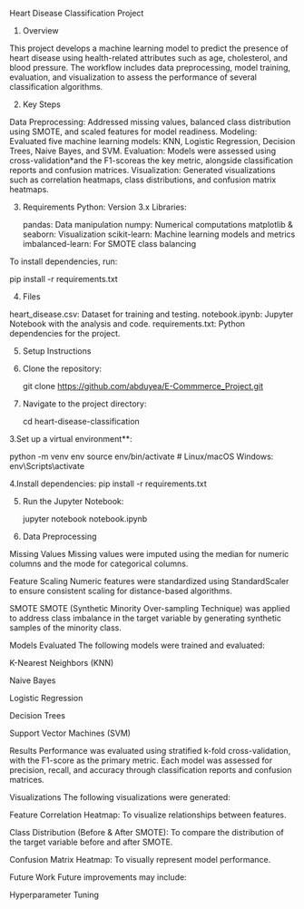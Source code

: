 

Heart Disease Classification Project

1. Overview

This project develops a machine learning model to predict the presence of heart disease using health-related attributes such as age, cholesterol, and blood pressure. The workflow includes data preprocessing, model training, evaluation, and visualization to assess the performance of several classification algorithms.


2. Key Steps

Data Preprocessing: Addressed missing values, balanced class distribution using SMOTE, and scaled features for model readiness.
Modeling: Evaluated five machine learning models: KNN, Logistic Regression, Decision Trees, Naive Bayes, and SVM.
Evaluation: Models were assessed using cross-validation*and the F1-scoreas the key metric, alongside classification reports and confusion matrices.
Visualization: Generated visualizations such as correlation heatmaps, class distributions, and confusion matrix heatmaps.


3. Requirements
Python: Version 3.x
Libraries:

   pandas: Data manipulation
   numpy: Numerical computations
   matplotlib & seaborn: Visualization
  scikit-learn: Machine learning models and metrics
  imbalanced-learn: For SMOTE class balancing

To install dependencies, run:

pip install -r requirements.txt

4.  Files

heart_disease.csv: Dataset for training and testing.
notebook.ipynb: Jupyter Notebook with the analysis and code.
requirements.txt: Python dependencies for the project.

5.   Setup Instructions

1. Clone the repository:


   git clone https://github.com/abduyea/E-Commmerce_Project.git
   
2. Navigate to the project directory:

   cd heart-disease-classification

3.Set up a virtual environment**:


   python -m venv env
   source env/bin/activate  # Linux/macOS
Windows: env\Scripts\activate
   
4.Install dependencies:
   pip install -r requirements.txt

5. Run the Jupyter Notebook:

   jupyter notebook notebook.ipynb


6. Data Preprocessing

Missing Values
Missing values were imputed using the median for numeric columns and the mode for categorical columns.

Feature Scaling
Numeric features were standardized using StandardScaler to ensure consistent scaling for distance-based algorithms.

SMOTE
SMOTE (Synthetic Minority Over-sampling Technique) was applied to address class imbalance in the target variable by generating synthetic samples of the minority class.

Models Evaluated
The following models were trained and evaluated:

K-Nearest Neighbors (KNN)

Naive Bayes

Logistic Regression

Decision Trees

Support Vector Machines (SVM)

Results
Performance was evaluated using stratified k-fold cross-validation, with the F1-score as the primary metric. Each model was assessed for precision, recall, and accuracy through classification reports and confusion matrices.

Visualizations
The following visualizations were generated:

Feature Correlation Heatmap: To visualize relationships between features.

Class Distribution (Before & After SMOTE): To compare the distribution of the target variable before and after SMOTE.

Confusion Matrix Heatmap: To visually represent model performance.

Future Work
Future improvements may include:

Hyperparameter Tuning
